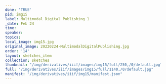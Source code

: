 ```yaml
---
done: 'TRUE'
pid: img15
label: Multimodal Digital Publishing 1
_date: Feb 24
time:
speaker:
topics:
local_image: img15.jpg
original_image: 20220224-MultimodalDigitalPublishing.jpg
order: '14'
layout: sketches_item
collection: sketches
thumbnail: "/img/derivatives/iiif/images/img15/full/250,/0/default.jpg"
full: "/img/derivatives/iiif/images/img15/full/1140,/0/default.jpg"
manifest: "/img/derivatives/iiif/img15/manifest.json"
---
```

